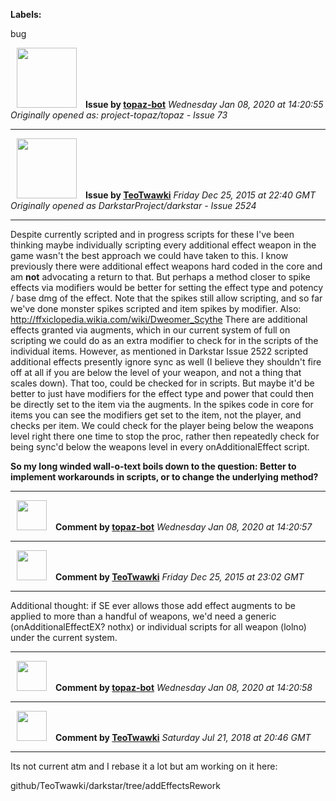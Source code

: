 **Labels:**

bug



<a href="https://github.com/topaz-bot"><img src="https://avatars3.githubusercontent.com/u/59651103?v=4" width="96" height="96" hspace="10"></img></a> **Issue by [topaz-bot](https://github.com/topaz-bot)**
_Wednesday Jan 08, 2020 at 14:20:55_
_Originally opened as: project-topaz/topaz - Issue 73_

----

<a href="https://github.com/TeoTwawki"><img src="https://avatars0.githubusercontent.com/u/6871475?v=4"  width="96" height="96" hspace="10"></img></a> **Issue by [TeoTwawki](https://github.com/TeoTwawki)**
_Friday Dec 25, 2015 at 22:40 GMT_
_Originally opened as DarkstarProject/darkstar - Issue 2524_

----

Despite currently scripted and in progress scripts for these I've been thinking maybe individually scripting every additional effect weapon in the game wasn't the best approach we could have taken to this. I know previously there were additional effect weapons hard coded in the core and am **not** advocating a return to that. But perhaps a method closer to spike effects via modifiers would be better for setting the effect type and potency / base dmg of the effect. Note that the spikes still allow scripting, and so far we've done monster spikes scripted and item spikes by modifier.
Also:
http://ffxiclopedia.wikia.com/wiki/Dweomer_Scythe
There are additional effects granted via augments, which in our current system of full on scripting we could do as an extra modifier to check for in the scripts of the individual items. However, as mentioned in Darkstar Issue 2522 scripted additional effects presently ignore sync as well (I believe they shouldn't fire off at all if you are below the level of your weapon, and not a thing that scales down). That too, could be checked for in scripts. But maybe it'd be better to just have modifiers for the effect type and power that could then be directly set to the item via the augments. In the spikes code in core for items you can see the modifiers get set to the item, not the player, and checks per item. We could check for the player being below the weapons level right there one time to stop the proc, rather then repeatedly check for being sync'd below the weapons level in every onAdditionalEffect script.

**So my long winded wall-o-text boils down to the question:
Better to implement workarounds in scripts, or to change the underlying method?**




----
<a href="https://github.com/topaz-bot"><img src="https://avatars3.githubusercontent.com/u/59651103?v=4" width="48" height="48" hspace="10"></img></a> **Comment by [topaz-bot](https://github.com/topaz-bot)**
_Wednesday Jan 08, 2020 at 14:20:57_

----

<a href="https://github.com/TeoTwawki"><img src="https://avatars0.githubusercontent.com/u/6871475?v=4"  width="48" height="48" hspace="10"></img></a> **Comment by [TeoTwawki](https://github.com/TeoTwawki)**
_Friday Dec 25, 2015 at 23:02 GMT_

----

Additional thought: if SE ever allows those add effect augments to be applied to more than a handful of weapons, we'd need a generic (onAdditionalEffectEX? nothx) or individual scripts for all weapon (lolno) under the current system.




----
<a href="https://github.com/topaz-bot"><img src="https://avatars3.githubusercontent.com/u/59651103?v=4" width="48" height="48" hspace="10"></img></a> **Comment by [topaz-bot](https://github.com/topaz-bot)**
_Wednesday Jan 08, 2020 at 14:20:58_

----

<a href="https://github.com/TeoTwawki"><img src="https://avatars0.githubusercontent.com/u/6871475?v=4"  width="48" height="48" hspace="10"></img></a> **Comment by [TeoTwawki](https://github.com/TeoTwawki)**
_Saturday Jul 21, 2018 at 20:46 GMT_

----

Its not current atm and I rebase it a lot but am working on it here:
github/TeoTwawki/darkstar/tree/addEffectsRework

